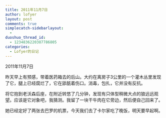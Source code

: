 ```yaml
---
title: 2011年11月7日
author: lofyer
layout: post
comments: true
simplecatch-sidebarlayout:
  - 
duoshuo_thread_id:
  - 1234836220387786805
categories:
  - Lofyer的日记
---
```

2011年11月7日

昨天早上有预感，带着医药箱去的后山。大约在离房子3公里的一个灌木丛里发现了它，腿上已经腐烂了，它在舔舐着伤口。消毒，包扎，它并没有反抗。

将它抱到老沃森后座，在附近转悠了几分钟，发现有只体型稍微大点的狼远远观望。应该是它对象吧，我猜测。我留了一块干牛肉在它旁边，然后便自己回来了。

她已经定好了两张去巴罗的机票，今天我们去了卡尔家吃了晚饭，明天要早起啊。